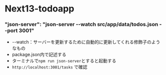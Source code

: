 # Next13-todoapp
### "json-server": "json-server --watch src/app/data/todos.json --port 3001"
- --watch：サーバーを更新するために自動的に更新してくれる修飾子のようなもの
- package.json内で記述する
- ターミナルで` npm run json-server `とすると起動する
- ` http://localhost:3001/tasks ` で確認
